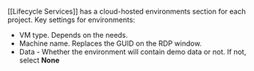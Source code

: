 [[Lifecycle Services]] has a cloud-hosted environments section for each project.
Key settings for environments:
- VM type. Depends on the needs.
- Machine name. Replaces the GUID on the RDP window.
- Data - Whether the environment will contain demo data or not. If not, select **None**